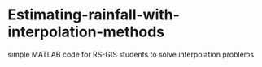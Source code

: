 # Estimating-rainfall-with-interpolation-methods
simple MATLAB code for RS-GIS students to solve interpolation problems
